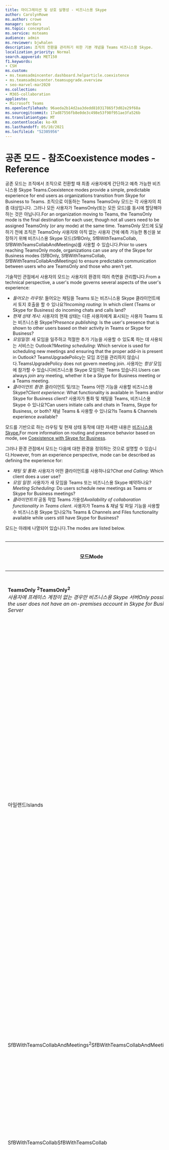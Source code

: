 ```yaml
---
title: 마이그레이션 및 상호 실행성 - 비즈니스용 Skype
author: CarolynRowe
ms.author: crowe
manager: serdars
ms.topic: conceptual
ms.service: msteams
audience: admin
ms.reviewer: bjwhalen
description: 조직의 전환을 관리하기 위한 기본 개념을 Teams 비즈니스용 Skype.
localization_priority: Normal
search.appverid: MET150
f1.keywords:
- CSH
ms.custom:
- ms.teamsadmincenter.dashboard.helparticle.coexistence
- ms.teamsadmincenter.teamsupgrade.overview
- seo-marvel-mar2020
ms.collection:
- M365-collaboration
appliesto:
- Microsoft Teams
ms.openlocfilehash: 96aeda2b14d2aa3dedd810317865f3d02e29f68a
ms.sourcegitcommit: 17ad87556fb8e0de3c498e53f98f951ae3fa526b
ms.translationtype: MT
ms.contentlocale: ko-KR
ms.lasthandoff: 05/10/2021
ms.locfileid: "52305956"
---
```

# <a name="coexistence-modes---reference"></a><span data-ttu-id="cfb05-103">공존 모드 - 참조</span><span class="sxs-lookup"><span data-stu-id="cfb05-103">Coexistence modes - Reference</span></span>

<span data-ttu-id="cfb05-104">공존 모드는 조직에서 조직으로 전환할 때 최종 사용자에게 간단하고 예측 가능한 비즈니스용 Skype Teams.</span><span class="sxs-lookup"><span data-stu-id="cfb05-104">Coexistence modes provide a simple, predictable experience for end users as organizations transition from Skype for Business to Teams.</span></span> <span data-ttu-id="cfb05-105">조직으로 이동하는 Teams TeamsOnly 모드는 각 사용자의 최종 대상입니다. 그러나 모든 사용자가 TeamsOnly(또는 모든 모드)를 동시에 할당해야 하는 것은 아닙니다.</span><span class="sxs-lookup"><span data-stu-id="cfb05-105">For an organization moving to Teams, the TeamsOnly mode is the final destination for each user, though not all users need to be assigned TeamsOnly (or any mode) at the same time.</span></span> <span data-ttu-id="cfb05-106">TeamsOnly 모드에 도달하기 전에 조직은 TeamsOnly 사용자와 아직 없는 사용자 간에 예측 가능한 통신을 보장하기 위해 비즈니스용 Skype 모드(SfBOnly, SfBWithTeamsCollab, SfBWithTeamsCollabAndMeetings)를 사용할 수 있습니다.</span><span class="sxs-lookup"><span data-stu-id="cfb05-106">Prior to users reaching TeamsOnly mode, organizations can use any of the Skype for Business modes (SfBOnly, SfBWithTeamsCollab, SfBWithTeamsCollabAndMeetings) to ensure predictable communication between users who are TeamsOnly and those who aren't yet.</span></span>

<span data-ttu-id="cfb05-107">기술적인 관점에서 사용자의 모드는 사용자의 환경의 여러 측면을 관리합니다.</span><span class="sxs-lookup"><span data-stu-id="cfb05-107">From a technical perspective, a user's mode governs several  aspects of the user's experience:</span></span>

- <span data-ttu-id="cfb05-108">*들어오는 라우팅*: 들어오는 채팅을 Teams 또는 비즈니스용 Skype 클라이언트에서 토지 호출을 할 수 있나요?</span><span class="sxs-lookup"><span data-stu-id="cfb05-108">*Incoming routing*: In which client (Teams or Skype for Business) do incoming chats and calls land?</span></span> 
- <span data-ttu-id="cfb05-109">*현재 상태 게시:* 사용자의 현재 상태는 다른 사용자에게 표시되는 사용자 Teams 또는 비즈니스용 Skype?</span><span class="sxs-lookup"><span data-stu-id="cfb05-109">*Presence publishing*: Is the user's presence that is shown to other users based on their activity in Teams or Skype for Business?</span></span> 
- <span data-ttu-id="cfb05-110">*모임일정*: 새 모임을 일주하고 적절한 추가 기능을 사용할 수 있도록 하는 데 사용되는 서비스는 Outlook?</span><span class="sxs-lookup"><span data-stu-id="cfb05-110">*Meeting scheduling*: Which service is used for scheduling new meetings and ensuring that the proper add-in is present in Outlook?</span></span> <span data-ttu-id="cfb05-111">TeamsUpgradePolicy는 모임 조인을 관리하지 않습니다.</span><span class="sxs-lookup"><span data-stu-id="cfb05-111">TeamsUpgradePolicy does not govern meeting join.</span></span> <span data-ttu-id="cfb05-112">사용자는 *항상* 모임에 참가할 수 있습니다비즈니스용 Skype 모임이든 Teams 있습니다.</span><span class="sxs-lookup"><span data-stu-id="cfb05-112">Users can always *join* any meeting, whether it be a Skype for Business meeting or a Teams meeting.</span></span>
- <span data-ttu-id="cfb05-113">*클라이언트 환경*: 클라이언트 및/또는 Teams 어떤 기능을 사용할 비즈니스용 Skype?</span><span class="sxs-lookup"><span data-stu-id="cfb05-113">*Client experience*: What functionality is available in Teams and/or Skype for Business client?</span></span> <span data-ttu-id="cfb05-114">사용자가 통화 및 채팅을 Teams, 비즈니스용 Skype 수 있나요?</span><span class="sxs-lookup"><span data-stu-id="cfb05-114">Can users initiate calls and chats in Teams, Skype for Business, or both?</span></span> <span data-ttu-id="cfb05-115">채널 Teams & 사용할 수 있나요?</span><span class="sxs-lookup"><span data-stu-id="cfb05-115">Is Teams & Channels experience available?</span></span>  

<span data-ttu-id="cfb05-116">모드를 기반으로 하는 라우팅 및 현재 상태 동작에 대한 자세한 내용은 [비즈니스용 Skype.](./coexistence-chat-calls-presence.md)</span><span class="sxs-lookup"><span data-stu-id="cfb05-116">For more information on routing and presence behavior based on mode, see [Coexistence with Skype for Business](./coexistence-chat-calls-presence.md).</span></span>

<span data-ttu-id="cfb05-117">그러나 환경 관점에서 모드는 다음에 대한 환경을 정의하는 것으로 설명할 수 있습니다.</span><span class="sxs-lookup"><span data-stu-id="cfb05-117">However, from an experience perspective, mode can be described as defining the experience for:</span></span>
- <span data-ttu-id="cfb05-118">*채팅 및 통화*: 사용자가 어떤 클라이언트를 사용하나요?</span><span class="sxs-lookup"><span data-stu-id="cfb05-118">*Chat and Calling*: Which client does a user use?</span></span>
- <span data-ttu-id="cfb05-119">*모임 일정*: 사용자가 새 모임을 Teams 또는 비즈니스용 Skype 예약하나요?</span><span class="sxs-lookup"><span data-stu-id="cfb05-119">*Meeting Scheduling*: Do users schedule new meetings as Teams or Skype for Business meetings?</span></span>
- <span data-ttu-id="cfb05-120">*클라이언트의* 공동 작업 Teams 가용성</span><span class="sxs-lookup"><span data-stu-id="cfb05-120">*Availability of collaboration functionality in Teams client*.</span></span> <span data-ttu-id="cfb05-121">사용자가 Teams & 채널 및 파일 기능을 사용할 수 비즈니스용 Skype 있나요?</span><span class="sxs-lookup"><span data-stu-id="cfb05-121">Is Teams & Channels and Files functionality available while users still have Skype for Business?</span></span>

<span data-ttu-id="cfb05-122">모드는 아래에 나열되어 있습니다.</span><span class="sxs-lookup"><span data-stu-id="cfb05-122">The modes are listed below.</span></span>
</br>
</br>

|<span data-ttu-id="cfb05-123">모드</span><span class="sxs-lookup"><span data-stu-id="cfb05-123">Mode</span></span>|<span data-ttu-id="cfb05-124">통화 및 채팅</span><span class="sxs-lookup"><span data-stu-id="cfb05-124">Calling and Chat</span></span>|<span data-ttu-id="cfb05-125">모임 예정<sup>1</sup></span><span class="sxs-lookup"><span data-stu-id="cfb05-125">Meeting Scheduling<sup>1</sup></span></span>|<span data-ttu-id="cfb05-126">Teams & 채널</span><span class="sxs-lookup"><span data-stu-id="cfb05-126">Teams & Channels</span></span>|<span data-ttu-id="cfb05-127">사용 사례</span><span class="sxs-lookup"><span data-stu-id="cfb05-127">Use Case</span></span>|
|---|---|---|---|---|
|<span data-ttu-id="cfb05-128">**TeamsOnly <sup>2</sup>**</span><span class="sxs-lookup"><span data-stu-id="cfb05-128">**TeamsOnly<sup>2</sup>**</span></span></br><span data-ttu-id="cfb05-129">*사용자에 프레미스 계정이 없는 경우만 비즈니스용 Skype 서버*</span><span class="sxs-lookup"><span data-stu-id="cfb05-129">*Only possible if the user does not have an on-premises account in Skype for Business Server*</span></span>|<span data-ttu-id="cfb05-130">Teams</span><span class="sxs-lookup"><span data-stu-id="cfb05-130">Teams</span></span>|<span data-ttu-id="cfb05-131">Teams</span><span class="sxs-lookup"><span data-stu-id="cfb05-131">Teams</span></span>|<span data-ttu-id="cfb05-132">예</span><span class="sxs-lookup"><span data-stu-id="cfb05-132">Yes</span></span>|<span data-ttu-id="cfb05-133">업그레이드할 최종 상태입니다.</span><span class="sxs-lookup"><span data-stu-id="cfb05-133">The final state of being upgraded.</span></span> <span data-ttu-id="cfb05-134">또한 새 테넌트의 기본값입니다.</span><span class="sxs-lookup"><span data-stu-id="cfb05-134">Also the default for new tenants.</span></span>|
|<span data-ttu-id="cfb05-135">아일랜드</span><span class="sxs-lookup"><span data-stu-id="cfb05-135">Islands</span></span>|<span data-ttu-id="cfb05-136">둘 중 하나</span><span class="sxs-lookup"><span data-stu-id="cfb05-136">Either</span></span>|<span data-ttu-id="cfb05-137">둘 중 하나</span><span class="sxs-lookup"><span data-stu-id="cfb05-137">Either</span></span>|<span data-ttu-id="cfb05-138">예</span><span class="sxs-lookup"><span data-stu-id="cfb05-138">Yes</span></span>|<span data-ttu-id="cfb05-139">기본 구성입니다.</span><span class="sxs-lookup"><span data-stu-id="cfb05-139">Default configuration.</span></span> <span data-ttu-id="cfb05-140">단일 사용자가 두 클라이언트를 나란히 평가할 수 있습니다.</span><span class="sxs-lookup"><span data-stu-id="cfb05-140">Allows a single user to evaluate both clients side by side.</span></span> <span data-ttu-id="cfb05-141">채팅 및 통화는 두 클라이언트 모두에 착륙할 수 있으므로 사용자는 항상 두 클라이언트를 모두 실행해야 합니다.</span><span class="sxs-lookup"><span data-stu-id="cfb05-141">Chats and calls can land in either client, so users must always run both clients.</span></span> <span data-ttu-id="cfb05-142">혼란스럽거나 회귀되는 비즈니스용 Skype 환경, 외부(페더링) 통신, PSTN 음성 서비스 및 음성 애플리케이션, Office 통합 및 기타 여러 통합이 계속 비즈니스용 Skype.</span><span class="sxs-lookup"><span data-stu-id="cfb05-142">To avoid a confusing or regressed Skype for Business experience, external (federated) communications, PSTN voice services and voice applications, Office integration, and several other integrations continue to be handled by Skype for Business.</span></span>|
|<span data-ttu-id="cfb05-143">SfBWithTeamsCollabAndMeetings<sup>2</sup></span><span class="sxs-lookup"><span data-stu-id="cfb05-143">SfBWithTeamsCollabAndMeetings<sup>2</sup></span></span>|<span data-ttu-id="cfb05-144">비즈니스용 Skype</span><span class="sxs-lookup"><span data-stu-id="cfb05-144">Skype for Business</span></span>|<span data-ttu-id="cfb05-145">Teams</span><span class="sxs-lookup"><span data-stu-id="cfb05-145">Teams</span></span>|<span data-ttu-id="cfb05-146">예</span><span class="sxs-lookup"><span data-stu-id="cfb05-146">Yes</span></span>|<span data-ttu-id="cfb05-147">"모임 먼저".</span><span class="sxs-lookup"><span data-stu-id="cfb05-147">"Meetings First".</span></span> <span data-ttu-id="cfb05-148">클라우드로의 호출을 이동할 준비가 Teams 경우, 주로 프레미스 조직에서 모임 기능을 사용할 수 있습니다.</span><span class="sxs-lookup"><span data-stu-id="cfb05-148">Primarily for on-premises organizations to benefit from Teams meeting functionality, if they are not yet ready to move calling to the cloud.</span></span>|
|<span data-ttu-id="cfb05-149">SfBWithTeamsCollab</span><span class="sxs-lookup"><span data-stu-id="cfb05-149">SfBWithTeamsCollab</span></span>|<span data-ttu-id="cfb05-150">비즈니스용 Skype</span><span class="sxs-lookup"><span data-stu-id="cfb05-150">Skype for Business</span></span>|<span data-ttu-id="cfb05-151">비즈니스용 Skype</span><span class="sxs-lookup"><span data-stu-id="cfb05-151">Skype for Business</span></span>|<span data-ttu-id="cfb05-152">예</span><span class="sxs-lookup"><span data-stu-id="cfb05-152">Yes</span></span>|<span data-ttu-id="cfb05-153">더 엄격한 관리 제어가 필요한 복잡한 조직의 대체 시작점입니다.</span><span class="sxs-lookup"><span data-stu-id="cfb05-153">Alternate starting point for complex organizations that need tighter administrative control.</span></span>|
|<span data-ttu-id="cfb05-154">SfBOnly</span><span class="sxs-lookup"><span data-stu-id="cfb05-154">SfBOnly</span></span>|<span data-ttu-id="cfb05-155">비즈니스용 Skype</span><span class="sxs-lookup"><span data-stu-id="cfb05-155">Skype for Business</span></span>|<span data-ttu-id="cfb05-156">비즈니스용 Skype</span><span class="sxs-lookup"><span data-stu-id="cfb05-156">Skype for Business</span></span>|<span data-ttu-id="cfb05-157">아니요<sup>3</sup></span><span class="sxs-lookup"><span data-stu-id="cfb05-157">No<sup>3</sup></span></span>|<span data-ttu-id="cfb05-158">데이터 제어에 대한 엄격한 요구 사항이 있는 조직에 대한 특수 시나리오입니다.</span><span class="sxs-lookup"><span data-stu-id="cfb05-158">Specialized scenario for organizations with strict requirements around data control.</span></span> <span data-ttu-id="cfb05-159">Teams 다른 사람이 예약한 모임에 참가하는 데만 사용됩니다.</span><span class="sxs-lookup"><span data-stu-id="cfb05-159">Teams is used only to join meetings scheduled by others.</span></span>|
||||||

</br>
</br>

<span data-ttu-id="cfb05-160">**참고 사항:**</span><span class="sxs-lookup"><span data-stu-id="cfb05-160">**Notes:**</span></span>

<span data-ttu-id="cfb05-161"><sup>1</sup> 기존 모임에 참가하는 능력(Teams 또는 비즈니스용 Skype)은 모드에 의해 관리되지 않습니다.</span><span class="sxs-lookup"><span data-stu-id="cfb05-161"><sup>1</sup> The ability to join an existing meeting (whether scheduled in Teams or in Skype for Business) isn't governed by mode.</span></span> <span data-ttu-id="cfb05-162">기본적으로 사용자는 초대된 모든 모임에 항상 참가할 수 있습니다.</span><span class="sxs-lookup"><span data-stu-id="cfb05-162">By default, users can always join any meeting they have been invited to.</span></span>

<span data-ttu-id="cfb05-163"><sup>2</sup> 기본적으로 TeamsOnly 또는 SfbWithTeamsCollabAndMeetings를 개별 사용자에게 할당할 때 향후 비즈니스용 Skype 사용자가 예약한 기존 모든 모임은 Teams 모임으로 변환됩니다.</span><span class="sxs-lookup"><span data-stu-id="cfb05-163"><sup>2</sup> By default, when assigning either TeamsOnly or SfbWithTeamsCollabAndMeetings to an individual user, any existing Skype for Business meetings scheduled by that user for the future are converted to Teams meetings.</span></span> <span data-ttu-id="cfb05-164">원하는 경우 TeamsUpgradePolicy를 부여할 비즈니스용 Skype 지정하거나 관리 포털에서 확인란을 선택을 `-MigrateMeetingsToTeams $false` Teams 있습니다.</span><span class="sxs-lookup"><span data-stu-id="cfb05-164">If desired, you can leave these meetings as Skype for Business meetings either by specifying  `-MigrateMeetingsToTeams $false` when granting TeamsUpgradePolicy, or by unselecting the checkbox in the Teams Admin portal.</span></span> <span data-ttu-id="cfb05-165">테넌트 단위로 TeamsUpgradePolicy를 비즈니스용 Skype Teams 모임을 변환하는 기능을 사용할 수 없습니다.</span><span class="sxs-lookup"><span data-stu-id="cfb05-165">The ability to convert meetings from Skype for Business to Teams is not available when granting TeamsUpgradePolicy on a tenant-wide basis.</span></span> 

<span data-ttu-id="cfb05-166"><sup>3</sup> 현재 Teams 및 채널 기능을 사용하지 않도록 설정할 Teams 기능이 없습니다.</span><span class="sxs-lookup"><span data-stu-id="cfb05-166"><sup>3</sup> Currently, Teams does not have the ability to disable the Teams and Channels functionality so this remains enabled for now.</span></span>


## <a name="using-teamsupgradepolicy"></a><span data-ttu-id="cfb05-167">TeamsUpgradePolicy 사용</span><span class="sxs-lookup"><span data-stu-id="cfb05-167">Using TeamsUpgradePolicy</span></span>

<span data-ttu-id="cfb05-168">TeamsUpgradePolicy는 모드 및 NotifySfbUsers의 두 가지 주요 속성을 노출합니다.</span><span class="sxs-lookup"><span data-stu-id="cfb05-168">TeamsUpgradePolicy exposes two key properties: Mode and NotifySfbUsers.</span></span> 
</br>
</br>

|<span data-ttu-id="cfb05-169">매개 변수</span><span class="sxs-lookup"><span data-stu-id="cfb05-169">Parameter</span></span>|<span data-ttu-id="cfb05-170">유형</span><span class="sxs-lookup"><span data-stu-id="cfb05-170">Type</span></span>|<span data-ttu-id="cfb05-171">허용된 값</span><span class="sxs-lookup"><span data-stu-id="cfb05-171">Allowed values</span></span></br><span data-ttu-id="cfb05-172">(이탈리크의 기본값)</span><span class="sxs-lookup"><span data-stu-id="cfb05-172">(default in italics)</span></span>|<span data-ttu-id="cfb05-173">설명</span><span class="sxs-lookup"><span data-stu-id="cfb05-173">Description</span></span>|
|---|---|---|---|
|<span data-ttu-id="cfb05-174">모드</span><span class="sxs-lookup"><span data-stu-id="cfb05-174">Mode</span></span>|<span data-ttu-id="cfb05-175">열방</span><span class="sxs-lookup"><span data-stu-id="cfb05-175">Enum</span></span>|<span data-ttu-id="cfb05-176">*아일랜드*</span><span class="sxs-lookup"><span data-stu-id="cfb05-176">*Islands*</span></span></br><span data-ttu-id="cfb05-177">TeamsOnly</span><span class="sxs-lookup"><span data-stu-id="cfb05-177">TeamsOnly</span></span></br><span data-ttu-id="cfb05-178">SfBOnly</span><span class="sxs-lookup"><span data-stu-id="cfb05-178">SfBOnly</span></span></br><span data-ttu-id="cfb05-179">SfBWithTeamsCollab</span><span class="sxs-lookup"><span data-stu-id="cfb05-179">SfBWithTeamsCollab</span></span></br><span data-ttu-id="cfb05-180">SfBWithTeamsCollabAndMeetings</span><span class="sxs-lookup"><span data-stu-id="cfb05-180">SfBWithTeamsCollabAndMeetings</span></span>|<span data-ttu-id="cfb05-181">클라이언트가 실행해야 하는 모드를 나타냅니다.</span><span class="sxs-lookup"><span data-stu-id="cfb05-181">Indicates the mode the client should run in.</span></span>|
|<span data-ttu-id="cfb05-182">NotifySfbUsers</span><span class="sxs-lookup"><span data-stu-id="cfb05-182">NotifySfbUsers</span></span>|<span data-ttu-id="cfb05-183">Bool</span><span class="sxs-lookup"><span data-stu-id="cfb05-183">Bool</span></span>|<span data-ttu-id="cfb05-184">*False* 또는 true</span><span class="sxs-lookup"><span data-stu-id="cfb05-184">*False* or true</span></span>|<span data-ttu-id="cfb05-185">클라이언트에 배너를 표시할지 여부를 비즈니스용 Skype 클라이언트가 Teams 곧 대체될 비즈니스용 Skype.</span><span class="sxs-lookup"><span data-stu-id="cfb05-185">Indicates whether to show a banner in the Skype for Business client informing the user that Teams will soon replace Skype for Business.</span></span> <span data-ttu-id="cfb05-186">Mode=TeamsOnly의 경우 이 사실이 아닙니다.</span><span class="sxs-lookup"><span data-stu-id="cfb05-186">This can't be true if Mode=TeamsOnly.</span></span>|
|||||

<span data-ttu-id="cfb05-187">Teams 기본 제공 읽기 전용 정책을 통해 TeamsUpgradePolicy의 모든 관련 인스턴스를 제공합니다.</span><span class="sxs-lookup"><span data-stu-id="cfb05-187">Teams provides all relevant instances of TeamsUpgradePolicy via built-in, read-only policies.</span></span> <span data-ttu-id="cfb05-188">따라서 Get 및 Grant cmdlet만 사용할 수 있습니다.</span><span class="sxs-lookup"><span data-stu-id="cfb05-188">Therefore, only Get and Grant cmdlets are available.</span></span> <span data-ttu-id="cfb05-189">기본 제공 인스턴스는 아래에 나열되어 있습니다.</span><span class="sxs-lookup"><span data-stu-id="cfb05-189">The built-in instances are listed below.</span></span>
</br>
</br>

|<span data-ttu-id="cfb05-190">Identity</span><span class="sxs-lookup"><span data-stu-id="cfb05-190">Identity</span></span>|<span data-ttu-id="cfb05-191">모드</span><span class="sxs-lookup"><span data-stu-id="cfb05-191">Mode</span></span>|<span data-ttu-id="cfb05-192">NotifySfbUsers</span><span class="sxs-lookup"><span data-stu-id="cfb05-192">NotifySfbUsers</span></span>|
|---|---|---|
|<span data-ttu-id="cfb05-193">아일랜드</span><span class="sxs-lookup"><span data-stu-id="cfb05-193">Islands</span></span>|<span data-ttu-id="cfb05-194">아일랜드</span><span class="sxs-lookup"><span data-stu-id="cfb05-194">Islands</span></span>|<span data-ttu-id="cfb05-195">False</span><span class="sxs-lookup"><span data-stu-id="cfb05-195">False</span></span>|
|<span data-ttu-id="cfb05-196">IslandsWithNotify</span><span class="sxs-lookup"><span data-stu-id="cfb05-196">IslandsWithNotify</span></span>|<span data-ttu-id="cfb05-197">아일랜드</span><span class="sxs-lookup"><span data-stu-id="cfb05-197">Islands</span></span>|<span data-ttu-id="cfb05-198">True</span><span class="sxs-lookup"><span data-stu-id="cfb05-198">True</span></span>|
|<span data-ttu-id="cfb05-199">SfBOnly</span><span class="sxs-lookup"><span data-stu-id="cfb05-199">SfBOnly</span></span>|<span data-ttu-id="cfb05-200">SfBOnly</span><span class="sxs-lookup"><span data-stu-id="cfb05-200">SfBOnly</span></span>|<span data-ttu-id="cfb05-201">False</span><span class="sxs-lookup"><span data-stu-id="cfb05-201">False</span></span>|
|<span data-ttu-id="cfb05-202">SfBOnlyWithNotify</span><span class="sxs-lookup"><span data-stu-id="cfb05-202">SfBOnlyWithNotify</span></span>|<span data-ttu-id="cfb05-203">SfBOnly</span><span class="sxs-lookup"><span data-stu-id="cfb05-203">SfBOnly</span></span>|<span data-ttu-id="cfb05-204">True</span><span class="sxs-lookup"><span data-stu-id="cfb05-204">True</span></span>|
|<span data-ttu-id="cfb05-205">SfBWithTeamsCollab</span><span class="sxs-lookup"><span data-stu-id="cfb05-205">SfBWithTeamsCollab</span></span>|<span data-ttu-id="cfb05-206">SfBWithTeamsCollab</span><span class="sxs-lookup"><span data-stu-id="cfb05-206">SfBWithTeamsCollab</span></span>|<span data-ttu-id="cfb05-207">False</span><span class="sxs-lookup"><span data-stu-id="cfb05-207">False</span></span>|
|<span data-ttu-id="cfb05-208">SfBWithTeamsCollabWithNotify</span><span class="sxs-lookup"><span data-stu-id="cfb05-208">SfBWithTeamsCollabWithNotify</span></span>|<span data-ttu-id="cfb05-209">SfBWithTeamsCollab</span><span class="sxs-lookup"><span data-stu-id="cfb05-209">SfBWithTeamsCollab</span></span>|<span data-ttu-id="cfb05-210">True</span><span class="sxs-lookup"><span data-stu-id="cfb05-210">True</span></span>|
|<span data-ttu-id="cfb05-211">SfBWithTeamsCollabAndMeetings</span><span class="sxs-lookup"><span data-stu-id="cfb05-211">SfBWithTeamsCollabAndMeetings</span></span>|<span data-ttu-id="cfb05-212">SfBWithTeamsCollabAndMeetings</span><span class="sxs-lookup"><span data-stu-id="cfb05-212">SfBWithTeamsCollabAndMeetings</span></span>|<span data-ttu-id="cfb05-213">False</span><span class="sxs-lookup"><span data-stu-id="cfb05-213">False</span></span>|
|<span data-ttu-id="cfb05-214">SfBWithTeamsCollabAndMeetingsWithNotify</span><span class="sxs-lookup"><span data-stu-id="cfb05-214">SfBWithTeamsCollabAndMeetingsWithNotify</span></span>|<span data-ttu-id="cfb05-215">SfBWithTeamsCollabAndMeetings</span><span class="sxs-lookup"><span data-stu-id="cfb05-215">SfBWithTeamsCollabAndMeetings</span></span>|<span data-ttu-id="cfb05-216">True</span><span class="sxs-lookup"><span data-stu-id="cfb05-216">True</span></span>|
|<span data-ttu-id="cfb05-217">UpgradeToTeams</span><span class="sxs-lookup"><span data-stu-id="cfb05-217">UpgradeToTeams</span></span>|<span data-ttu-id="cfb05-218">TeamsOnly</span><span class="sxs-lookup"><span data-stu-id="cfb05-218">TeamsOnly</span></span>|<span data-ttu-id="cfb05-219">False</span><span class="sxs-lookup"><span data-stu-id="cfb05-219">False</span></span>|
|<span data-ttu-id="cfb05-220">전역</span><span class="sxs-lookup"><span data-stu-id="cfb05-220">Global</span></span></br><span data-ttu-id="cfb05-221">*기본값*</span><span class="sxs-lookup"><span data-stu-id="cfb05-221">*Default*</span></span>|<span data-ttu-id="cfb05-222">아일랜드</span><span class="sxs-lookup"><span data-stu-id="cfb05-222">Islands</span></span>|<span data-ttu-id="cfb05-223">False</span><span class="sxs-lookup"><span data-stu-id="cfb05-223">False</span></span>|
||||

<span data-ttu-id="cfb05-224">이러한 정책 인스턴스는 개별 사용자에게 또는 테넌트 전체에 부여할 수 있습니다.</span><span class="sxs-lookup"><span data-stu-id="cfb05-224">These policy instances can be granted either to individual users or on a tenant-wide basis.</span></span> <span data-ttu-id="cfb05-225">예를 들면 다음과 같습니다.</span><span class="sxs-lookup"><span data-stu-id="cfb05-225">For example:</span></span>
- <span data-ttu-id="cfb05-226">사용자($SipAddress)를 Teams "UpgradeToTeams" 인스턴스를 부여합니다.</span><span class="sxs-lookup"><span data-stu-id="cfb05-226">To upgrade a user ($SipAddress) to Teams, grant the "UpgradeToTeams" instance:</span></span></br>
`Grant-CsTeamsUpgradePolicy -PolicyName UpgradeToTeams -Identity $SipAddress`
- <span data-ttu-id="cfb05-227">전체 테넌트를 업그레이드하려면 부여 명령에서 ID 매개 변수를 생략합니다.</span><span class="sxs-lookup"><span data-stu-id="cfb05-227">To upgrade the entire tenant, omit the identity parameter from the grant command:</span></span></br>
`Grant-CsTeamsUpgradePolicy -PolicyName UpgradeToTeams`

## <a name="the-teams-client-user-experience-when-using-skype-for-business-modes"></a><span data-ttu-id="cfb05-228">Teams 사용할 때 클라이언트 사용자 환경 비즈니스용 Skype 사용자 환경</span><span class="sxs-lookup"><span data-stu-id="cfb05-228">The Teams client user experience when using Skype for Business modes</span></span>

<span data-ttu-id="cfb05-229">사용자가 모든 비즈니스용 Skype(SfBOnly, SfBWithTeamsCollab, SfBWithTeamsCollabAndMeetings)에 있는 경우 들어오는 모든 채팅 및 호출이 사용자의 비즈니스용 Skype 라우팅됩니다.</span><span class="sxs-lookup"><span data-stu-id="cfb05-229">When a user is in any of the Skype for Business modes (SfBOnly, SfBWithTeamsCollab, SfBWithTeamsCollabAndMeetings), all incoming chats and calls are routed to the user's Skype for Business client.</span></span> <span data-ttu-id="cfb05-230">최종 사용자 혼동을 방지하고 적절한 라우팅을 보장하기 위해 Teams 클라이언트의 호출 및 채팅 기능은 사용자가 모든 비즈니스용 Skype 비활성화됩니다.</span><span class="sxs-lookup"><span data-stu-id="cfb05-230">To avoid end-user confusion and ensure proper routing, calling and chat functionality in the Teams client is automatically disabled when a user is in any of the Skype for Business modes.</span></span> <span data-ttu-id="cfb05-231">마찬가지로 사용자가 SfBOnly 또는 SfBWithTeamsCollab 모드에 있는 경우 사용자가 SfBWithTeamsCollabAndMeetings 모드에 있는 경우 자동으로 사용하도록 설정되어 있는 경우 모임의 모임 Teams 자동으로 비활성화됩니다.</span><span class="sxs-lookup"><span data-stu-id="cfb05-231">Similarly, meeting scheduling in Teams is automatically disabled when users are in the SfBOnly or SfBWithTeamsCollab modes, and automatically enabled when a user is in the SfBWithTeamsCollabAndMeetings mode.</span></span> <span data-ttu-id="cfb05-232">자세한 내용은 클라이언트 Teams 및 공존 모드 준수를 [참조하세요.](./teams-client-experience-and-conformance-to-coexistence-modes.md)</span><span class="sxs-lookup"><span data-stu-id="cfb05-232">For details, see [Teams client experience and conformance to coexistence modes](./teams-client-experience-and-conformance-to-coexistence-modes.md).</span></span>

> [!Note] 
> - <span data-ttu-id="cfb05-233">SfbOnly 및 채널의 자동 적용을 Teams 전에 SfbOnly 및 SfBWithTeamsCollab 모드는 동일하게 실행됩니다.</span><span class="sxs-lookup"><span data-stu-id="cfb05-233">Prior to delivery of the automatic enforcement of Teams and Channels, the SfbOnly and SfBWithTeamsCollab modes behave the same.</span></span>


## <a name="detailed-mode-descriptions"></a><span data-ttu-id="cfb05-234">자세한 모드 설명</span><span class="sxs-lookup"><span data-stu-id="cfb05-234">Detailed mode descriptions</span></span>
</br>
</br>

|<span data-ttu-id="cfb05-235">모드</span><span class="sxs-lookup"><span data-stu-id="cfb05-235">Mode</span></span>|<span data-ttu-id="cfb05-236">설명</span><span class="sxs-lookup"><span data-stu-id="cfb05-236">Explanation</span></span>|
|---|---|
|<span data-ttu-id="cfb05-237">**아일랜드**</span><span class="sxs-lookup"><span data-stu-id="cfb05-237">**Islands**</span></span></br><span data-ttu-id="cfb05-238">(기본값)</span><span class="sxs-lookup"><span data-stu-id="cfb05-238">(default)</span></span>|<span data-ttu-id="cfb05-239">사용자는 나란히 비즈니스용 Skype Teams 실행합니다.</span><span class="sxs-lookup"><span data-stu-id="cfb05-239">A user runs both Skype for Business and Teams side by side.</span></span> <span data-ttu-id="cfb05-240">이 사용자:</span><span class="sxs-lookup"><span data-stu-id="cfb05-240">This user:</span></span></br><ul><li><span data-ttu-id="cfb05-241">클라이언트 또는 클라이언트에서 채팅 및 VoIP 호출을 비즈니스용 Skype Teams 수 있습니다.</span><span class="sxs-lookup"><span data-stu-id="cfb05-241">Can initiate chats and VoIP calls in either Skype for Business or Teams client.</span></span> <span data-ttu-id="cfb05-242">참고: 비즈니스용 Skype 홈이 있는 사용자는 받는 사람의 모드에 Teams 다른 사용자에 Teams 비즈니스용 Skype 시작할 수 없습니다.</span><span class="sxs-lookup"><span data-stu-id="cfb05-242">Note: Users with Skype for Business homed on-premises cannot initiate from Teams to reach another Skype for Business user, regardless of the recipient's mode.</span></span><li><span data-ttu-id="cfb05-243">클라이언트의 & 다른 사용자가 & Vo 비즈니스용 Skype IP 호출을 비즈니스용 Skype 수신합니다.</span><span class="sxs-lookup"><span data-stu-id="cfb05-243">Receives chats & VoIP calls initiated in Skype for Business by another user in their Skype for Business client.</span></span><li><span data-ttu-id="cfb05-244">동일한 테넌트에 & 클라이언트의 Teams 다른 사용자가 Teams VoIP 호출에 대해 *채팅을 수신합니다.*</span><span class="sxs-lookup"><span data-stu-id="cfb05-244">Receives chats & VoIP calls initiated in Teams by another user in their Teams client if they are in the *same tenant*.</span></span><li><span data-ttu-id="cfb05-245">페더리 & 테넌트에 있는 Teams 클라이언트의 다른 사용자가 비즈니스용 Skype 시작된 VoIP 호출에 대한 채팅을 *수신합니다.*</span><span class="sxs-lookup"><span data-stu-id="cfb05-245">Receives chats & VoIP calls initiated in Teams by another user in their Skype for Business client if they are in a  *federated tenant*.</span></span> <li><span data-ttu-id="cfb05-246">아래에 설명된 PSTN 기능이 있습니다.</span><span class="sxs-lookup"><span data-stu-id="cfb05-246">Has PSTN functionality as noted below:</span></span><ul><li><span data-ttu-id="cfb05-247">사용자가 프레미스에 비즈니스용 Skype 있는 경우 Enterprise Voice PSTN 호출은 항상 시작 및 수신 비즈니스용 Skype.</span><span class="sxs-lookup"><span data-stu-id="cfb05-247">When the user is homed in Skype for Business on-premises and has Enterprise Voice, PSTN calls are always initiated and received in Skype for Business.</span></span><li><span data-ttu-id="cfb05-248">사용자가 온라인에 비즈니스용 Skype 시스템이 Microsoft 전화 경우 사용자는 항상 다음을 통해 PSTN 호출을 시작하고 비즈니스용 Skype.</span><span class="sxs-lookup"><span data-stu-id="cfb05-248">When the user is homed on Skype for Business Online and has Microsoft Phone System, the user always initiates and receives PSTN calls in Skype for Business:</span></span><ul><li><span data-ttu-id="cfb05-249">이 문제는 사용자가 Microsoft 통화 계획을 밝혔거나, 사용자 지정 또는 비즈니스용 Skype 클라우드 커넥터 버전(하이브리드 음성)의 비즈니스용 Skype 클라우드 커넥터 버전 PSTN 네트워크에 비즈니스용 Skype 서버 발생합니다.</span><span class="sxs-lookup"><span data-stu-id="cfb05-249">This happens whether the user has a Microsoft Calling Plan, or connects to the PSTN network through either Skype for Business Cloud Connector Edition or an on-premises deployment of Skype for Business Server (hybrid voice).</span></span><li><span data-ttu-id="cfb05-250">**참고: 전화 시스템 직접 라우팅은 제도 모드에서 지원되지 않습니다.**</span><span class="sxs-lookup"><span data-stu-id="cfb05-250">**Note: Phone System Direct Routing is not supported in Islands mode.**</span></span></ul></ul><li><span data-ttu-id="cfb05-251">다음에서 Microsoft 통화 큐 및 자동 비즈니스용 Skype.</span><span class="sxs-lookup"><span data-stu-id="cfb05-251">Receives Microsoft Call Queues and Auto-Attendant calls in Skype for Business:</span></span><ul><li><span data-ttu-id="cfb05-252">전화 큐 및 자동 참석자에 할당된  번호는 섬 모드에서 직접 라우팅 전화 시스템 수 없습니다.</span><span class="sxs-lookup"><span data-stu-id="cfb05-252">Phone numbers assigned to Call Queues and Auto-Attendants **cannot** be Phone System Direct Routing numbers in Islands mode.</span></span></ul></ul><li><span data-ttu-id="cfb05-253">모임을 Teams 또는 비즈니스용 Skype 수 있습니다(기본적으로 두 플러그 인이 모두 표시됩니다).</span><span class="sxs-lookup"><span data-stu-id="cfb05-253">Can schedule meetings in Teams or Skype for Business (and will see both plug-ins by default).</span></span><li><span data-ttu-id="cfb05-254">모든 모임 또는 비즈니스용 Skype 모임에 Teams 수 있습니다. 모임이 해당 클라이언트에서 열립니다.</span><span class="sxs-lookup"><span data-stu-id="cfb05-254">Can join any Skype for Business or Teams meeting; the meeting will open in the respective client.</span></span></ul>|
|<span data-ttu-id="cfb05-255">**SfBOnly**</span><span class="sxs-lookup"><span data-stu-id="cfb05-255">**SfBOnly**</span></span>|<span data-ttu-id="cfb05-256">사용자는 사용자만 비즈니스용 Skype.</span><span class="sxs-lookup"><span data-stu-id="cfb05-256">A user runs only Skype for Business.</span></span> <span data-ttu-id="cfb05-257">이 사용자:</span><span class="sxs-lookup"><span data-stu-id="cfb05-257">This user:</span></span></br><ul><li><span data-ttu-id="cfb05-258">채팅 및 통화를 시작할 수 비즈니스용 Skype 있습니다.</span><span class="sxs-lookup"><span data-stu-id="cfb05-258">Can initiate chats and calls from Skype for Business only.</span></span><li><span data-ttu-id="cfb05-259">시작 사용자가 비즈니스용 Skype 홈이 있는 Teams 경우를 비즈니스용 Skype 클라이언트에서 모든 채팅/비즈니스용 Skype 수신합니다. *<li> 모임을 비즈니스용 Skype </br> \** 예약할 수 있지만 모임 또는 비즈니스용 Skype Teams 수 있습니다. 프레미스 사용자와 섬 모드를 사용하는 것은 SfBOnly 모드의 다른 사용자와 함께 사용하지 않는 것이 좋습니다.</span><span class="sxs-lookup"><span data-stu-id="cfb05-259">Receives any chat/call in their Skype for Business client, regardless of where initiated, unless the initiator is a Teams user with Skype for Business homed on-premises.*<li>Can schedule only Skype for Business meetings, but can join Skype for Business or Teams meetings.</br>\** Using Islands mode with on-premises users is not recommended in combination with other users in SfBOnly mode.</span></span> <span data-ttu-id="cfb05-260">홈 Teams 비즈니스용 Skype SfBOnly 사용자에 대한 통화 또는 채팅을 시작하면 SfBOnly 사용자에게 도달할 수 없습니다. 부재 중 채팅 또는 통화 전자 메일을 수신합니다.\*</span><span class="sxs-lookup"><span data-stu-id="cfb05-260">If a Teams user with Skype for Business homed on-premises initiates a call or chat to an SfBOnly user, the SfBOnly user is not reachable and receives a missed chat or call email.\*</span></span>|
|<span data-ttu-id="cfb05-261">**SfBWithTeamsCollab**</span><span class="sxs-lookup"><span data-stu-id="cfb05-261">**SfBWithTeamsCollab**</span></span>|<span data-ttu-id="cfb05-262">사용자는 나란히 비즈니스용 Skype Teams 실행합니다.</span><span class="sxs-lookup"><span data-stu-id="cfb05-262">A user runs both Skype for Business and Teams side by side.</span></span> <span data-ttu-id="cfb05-263">이 사용자:</span><span class="sxs-lookup"><span data-stu-id="cfb05-263">This user:</span></span></br><ul><li><span data-ttu-id="cfb05-264">SfBOnly 모드에서 사용자의 기능이 있습니다.</span><span class="sxs-lookup"><span data-stu-id="cfb05-264">Has the functionality of a user in SfBOnly mode.</span></span><li><span data-ttu-id="cfb05-265">그룹 Teams(채널)에만 사용하도록 설정되어 있습니다. chat/calling/meeting scheduling은 사용할 수 없습니다.</span><span class="sxs-lookup"><span data-stu-id="cfb05-265">Has Teams enabled only for group collaboration (Channels); chat/calling/meeting scheduling are disabled.</span></span></ul>|
|<span data-ttu-id="cfb05-266">**SfBWithTeamsCollab </br> AndMeetings**</span><span class="sxs-lookup"><span data-stu-id="cfb05-266">**SfBWithTeamsCollab</br>AndMeetings**</span></span>|<span data-ttu-id="cfb05-267">사용자는 나란히 비즈니스용 Skype Teams 실행합니다.</span><span class="sxs-lookup"><span data-stu-id="cfb05-267">A user runs both Skype for Business and Teams side by side.</span></span> <span data-ttu-id="cfb05-268">이 사용자:</span><span class="sxs-lookup"><span data-stu-id="cfb05-268">This user:</span></span><ul><li><span data-ttu-id="cfb05-269">SfBOnly 모드에서 사용자의 채팅 및 호출 기능이 있습니다.</span><span class="sxs-lookup"><span data-stu-id="cfb05-269">Has the chat and calling functionality of user in SfBOnly mode.</span></span><li><span data-ttu-id="cfb05-270">그룹 Teams 사용하도록 설정되어 있습니다(채널 - 채널 대화 포함) 채팅 및 통화를 사용할 수 없습니다.</span><span class="sxs-lookup"><span data-stu-id="cfb05-270">Has Teams enabled for group collaboration (channels - includes channel conversations); chat and calling are disabled.</span></span><li><span data-ttu-id="cfb05-271">모임을 Teams 예약할 수 있지만 모임 또는 비즈니스용 Skype Teams 수 있습니다.</span><span class="sxs-lookup"><span data-stu-id="cfb05-271">Can schedule only Teams meetings, but can join Skype for Business or Teams meetings.</span></span></ul>|
|<span data-ttu-id="cfb05-272">**TeamsOnly**</span><span class="sxs-lookup"><span data-stu-id="cfb05-272">**TeamsOnly**</span></span></br><span data-ttu-id="cfb05-273">(SfB Online 홈 필요)</span><span class="sxs-lookup"><span data-stu-id="cfb05-273">(requires SfB Online home)</span></span>|<span data-ttu-id="cfb05-274">사용자는 사용자만 Teams.</span><span class="sxs-lookup"><span data-stu-id="cfb05-274">A user runs only Teams.</span></span> <span data-ttu-id="cfb05-275">이 사용자:</span><span class="sxs-lookup"><span data-stu-id="cfb05-275">This user:</span></span><ul><li><span data-ttu-id="cfb05-276">시작 위치와 관계없이 해당 Teams 클라이언트에서 채팅 및 통화를 수신합니다.</span><span class="sxs-lookup"><span data-stu-id="cfb05-276">Receives any chats and calls in their Teams client, regardless of where initiated.</span></span><li><span data-ttu-id="cfb05-277">채팅 및 통화를 시작할 수 Teams 있습니다.</span><span class="sxs-lookup"><span data-stu-id="cfb05-277">Can initiate chats and calls from Teams only.</span></span><li><span data-ttu-id="cfb05-278">모임을 예약할 Teams 수 있지만 모임 또는 비즈니스용 Skype Teams 수 있습니다.</span><span class="sxs-lookup"><span data-stu-id="cfb05-278">Can schedule meetings in Teams only, but can join Skype for Business or Teams meetings.</span></span><li><span data-ttu-id="cfb05-279">IP 휴대폰을 계속 비즈니스용 Skype 수 있습니다.</span><span class="sxs-lookup"><span data-stu-id="cfb05-279">Can continue to use Skype for Business IP phones.</span></span><br><br><span data-ttu-id="cfb05-280">*TeamsOnly 모드를 섬 모드의 다른 사용자와 조합하여 사용하는 것은 Teams 포화 상태일 때까지 권장되지 않습니다. 즉, 모든 Islands 모드 사용자는 클라이언트 및 Teams 비즈니스용 Skype 모니터링합니다. TeamsOnly 사용자가 섬 사용자에 대한 통화 또는 채팅을 시작하는 경우 해당 호출 또는 채팅은 Islands 사용자의 클라이언트에 Teams 합니다. Islands 사용자가 해당 사용자를 Teams 모니터링하지 않는 경우 해당 사용자가 오프라인으로 표시되어 TeamsOnly 사용자가 도달할 수 없습니다.*</span><span class="sxs-lookup"><span data-stu-id="cfb05-280">*Using TeamsOnly mode in combination with other users in Islands mode is not recommended until Teams adoption is saturated; that is, all Islands mode users actively use and monitor both the Teams and Skype for Business clients. If a TeamsOnly user initiates a call or chat to an Islands user, that call or chat will land in the Islands user's Teams client; if the Islands user does not use or monitor Teams, that user will appear offline and will not be reachable by the TeamsOnly user.*</span></span></ul> |
|||




## <a name="related-topics"></a><span data-ttu-id="cfb05-281">관련 주제</span><span class="sxs-lookup"><span data-stu-id="cfb05-281">Related topics</span></span>

[<span data-ttu-id="cfb05-282">비즈니스용 Skype와 공존</span><span class="sxs-lookup"><span data-stu-id="cfb05-282">Coexistence with Skype for Business</span></span>](./coexistence-chat-calls-presence.md)

[<span data-ttu-id="cfb05-283">Teams 클라이언트 환경 및 공존 모드 준수</span><span class="sxs-lookup"><span data-stu-id="cfb05-283">Teams client experience and conformance to coexistence modes</span></span>](./teams-client-experience-and-conformance-to-coexistence-modes.md)

[<span data-ttu-id="cfb05-284">Get-CsTeamsUpgradePolicy</span><span class="sxs-lookup"><span data-stu-id="cfb05-284">Get-CsTeamsUpgradePolicy</span></span>](/powershell/module/skype/get-csteamsupgradepolicy?view=skype-ps)

[<span data-ttu-id="cfb05-285">Grant-CsTeamsUpgradePolicy</span><span class="sxs-lookup"><span data-stu-id="cfb05-285">Grant-CsTeamsUpgradePolicy</span></span>](/powershell/module/skype/grant-csteamsupgradepolicy?view=skype-ps)

[<span data-ttu-id="cfb05-286">Get-CsTeamsUpgradeConfiguration</span><span class="sxs-lookup"><span data-stu-id="cfb05-286">Get-CsTeamsUpgradeConfiguration</span></span>](/powershell/module/skype/get-csteamsupgradeconfiguration?view=skype-ps)

[<span data-ttu-id="cfb05-287">Set-CsTeamsUpgradeConfiguration</span><span class="sxs-lookup"><span data-stu-id="cfb05-287">Set-CsTeamsUpgradeConfiguration</span></span>](/powershell/module/skype/set-csteamsupgradeconfiguration?view=skype-ps)

[<span data-ttu-id="cfb05-288">MMS(모임 마이그레이션 서비스) 사용</span><span class="sxs-lookup"><span data-stu-id="cfb05-288">Using the Meeting Migration Service (MMS)</span></span>](/skypeforbusiness/audio-conferencing-in-office-365/setting-up-the-meeting-migration-service-mms)
